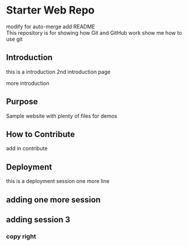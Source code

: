 # Starter Web Repo

modify for auto-merge
add README  
This repository is for showing how Git and GitHub work
show me how to use git 
## Introduction

this is a introduction
2nd introduction page

more introduction
## Purpose

Sample website with plenty of files for demos

## How to Contribute
add in contribute 

## Deployment
this is a deployment session
one more line


## adding one more session


## adding session 3

### copy right
